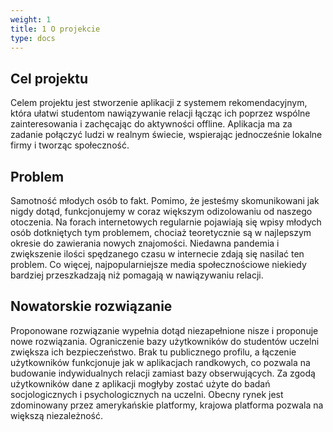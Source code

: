 ```yaml
---
weight: 1
title: 1 O projekcie 
type: docs
---
```

## Cel projektu

Celem projektu jest stworzenie aplikacji z systemem rekomendacyjnym, która
ułatwi studentom nawiązywanie relacji łącząc ich poprzez wspólne
zainteresowania i zachęcając do aktywności offline. Aplikacja ma za zadanie
połączyć ludzi w realnym świecie, wspierając jednocześnie lokalne firmy i
tworząc społeczność.

## Problem

Samotność młodych osób to fakt. Pomimo, że jesteśmy skomunikowani jak
nigdy dotąd, funkcjonujemy w coraz większym odizolowaniu od naszego
otoczenia. Na forach internetowych regularnie pojawiają się wpisy młodych
osób dotkniętych tym problemem, chociaż teoretycznie są w najlepszym okresie
do zawierania nowych znajomości. Niedawna pandemia i zwiększenie ilości
spędzanego czasu w internecie zdają się nasilać ten problem. Co więcej,
najpopularniejsze media społecznościowe niekiedy bardziej przeszkadzają niż
pomagają w nawiązywaniu relacji.

## Nowatorskie rozwiązanie

Proponowane rozwiązanie wypełnia dotąd niezapełnione nisze i proponuje
nowe rozwiązania.
Ograniczenie bazy użytkowników do studentów uczelni zwiększa ich
bezpieczeństwo. Brak tu publicznego profilu, a łączenie użytkowników
funkcjonuje jak w aplikacjach randkowych, co pozwala na budowanie
indywidualnych relacji zamiast bazy obserwujących.
Za zgodą użytkowników dane z aplikacji mogłyby zostać użyte do badań
socjologicznych i psychologicznych na uczelni.
Obecny rynek jest zdominowany przez amerykańskie platformy, krajowa
platforma pozwala na większą niezależność.
